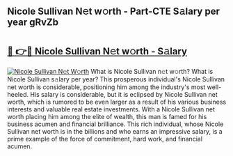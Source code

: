 ## Nicole Sullivan N𝚎t w𝚘rth - Part-CTE S𝚊lary per year gRvZb

# <h2><a href="http://gc3fmt.nevu.top/?p=Nicole+Sullivan">🔗 👉🔴 Nicole Sullivan N𝚎t w𝚘rth - S𝚊lary</a></h2>

[![Nicole Sullivan N𝚎t W𝚘rth](https://i.imgur.com/Oavwk0R.jpeg)](http://gc3fmt.nevu.top/?p=Nicole+Sullivan)
What is Nicole Sullivan n𝚎t w𝚘rth? What is Nicole Sullivan s𝚊lary per year?
This prosperous individual's Nicole Sullivan net worth is considerable, positioning him among the industry's most well-heeled. His salary is considerable, but it is eclipsed by Nicole Sullivan net worth, which is rumored to be even larger as a result of his various business interests and valuable real estate investments. With a Nicole Sullivan net worth placing him among the elite of wealth, this man is famed for his business acumen and financial brilliance. This rich individual, whose Nicole Sullivan net worth is in the billions and who earns an impressive salary, is a prime example of the force of commitment, hard work, and financial acumen.
